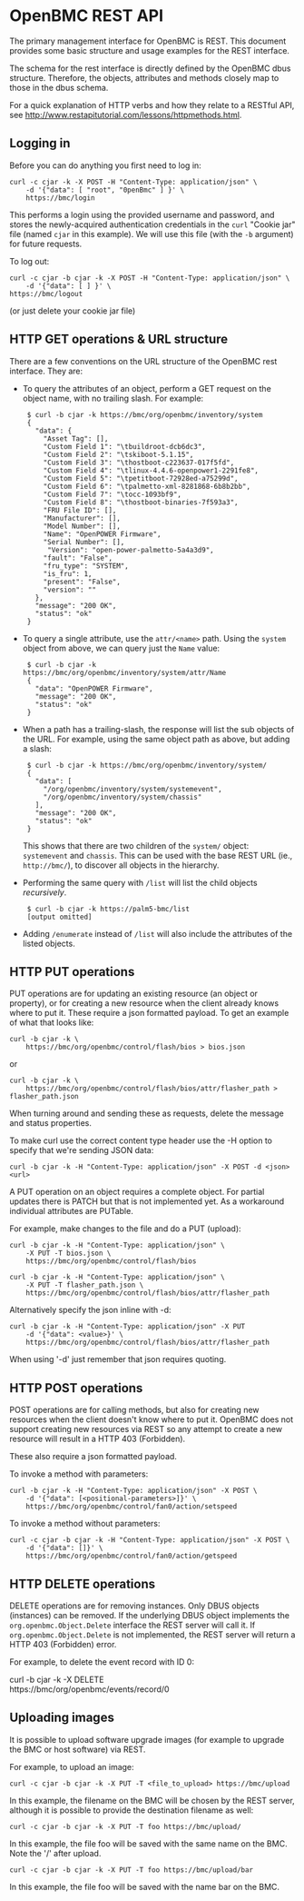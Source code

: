 # OpenBMC REST API

The primary management interface for OpenBMC is REST. This document provides
some basic structure and usage examples for the REST interface.

The schema for the rest interface is directly defined by the OpenBMC dbus
structure. Therefore, the objects, attributes and methods closely map to those
in the dbus schema.

For a quick explanation of HTTP verbs and how they relate to a RESTful API, see
<http://www.restapitutorial.com/lessons/httpmethods.html>.

## Logging in

Before you can do anything you first need to log in:

    curl -c cjar -k -X POST -H "Content-Type: application/json" \
        -d '{"data": [ "root", "0penBmc" ] }' \
        https://bmc/login


This performs a login using the provided username and password, and stores the
newly-acquired authentication credentials in the `curl` "Cookie jar" file (named
`cjar` in this example). We will use this file (with the `-b` argument) for
future requests.

To log out:

    curl -c cjar -b cjar -k -X POST -H "Content-Type: application/json" \
        -d '{"data": [ ] }' \
	https://bmc/logout

(or just delete your cookie jar file)

## HTTP GET operations & URL structure

There are a few conventions on the URL structure of the OpenBMC rest interface.
They are:

 - To query the attributes of an object, perform a GET request on the object
   name, with no trailing slash. For example:

        $ curl -b cjar -k https://bmc/org/openbmc/inventory/system
        {
          "data": {
            "Asset Tag": [],
            "Custom Field 1": "\tbuildroot-dcb6dc3",
            "Custom Field 2": "\tskiboot-5.1.15",
            "Custom Field 3": "\thostboot-c223637-017f5fd",
            "Custom Field 4": "\tlinux-4.4.6-openpower1-2291fe8",
            "Custom Field 5": "\tpetitboot-72928ed-a75299d",
            "Custom Field 6": "\tpalmetto-xml-8281868-6b8b2bb",
            "Custom Field 7": "\tocc-1093bf9",
            "Custom Field 8": "\thostboot-binaries-7f593a3",
            "FRU File ID": [],
            "Manufacturer": [],
            "Model Number": [],
            "Name": "OpenPOWER Firmware",
            "Serial Number": [],
             "Version": "open-power-palmetto-5a4a3d9",
            "fault": "False",
            "fru_type": "SYSTEM",
            "is_fru": 1,
            "present": "False",
            "version": ""
          },
          "message": "200 OK",
          "status": "ok"
        }

 - To query a single attribute, use the `attr/<name>` path. Using the
   `system` object from above, we can query just the `Name` value:

        $ curl -b cjar -k https://bmc/org/openbmc/inventory/system/attr/Name
        {
          "data": "OpenPOWER Firmware",
          "message": "200 OK",
          "status": "ok"
        }

 - When a path has a trailing-slash, the response will list the sub objects of
   the URL. For example, using the same object path as above, but adding a
   slash:

        $ curl -b cjar -k https://bmc/org/openbmc/inventory/system/
        {
          "data": [
            "/org/openbmc/inventory/system/systemevent",
            "/org/openbmc/inventory/system/chassis"
          ],
          "message": "200 OK",
          "status": "ok"
        }

   This shows that there are two children of the `system/` object: `systemevent`
   and `chassis`. This can be used with the base REST URL (ie., `http://bmc/`),
   to discover all objects in the hierarchy.

 - Performing the same query with `/list` will list the child objects
   *recursively*.

        $ curl -b cjar -k https://palm5-bmc/list
        [output omitted]

 - Adding `/enumerate` instead of `/list` will also include the attributes of
   the listed objects.


## HTTP PUT operations

PUT operations are for updating an existing resource (an object or property), or
for creating a new resource when the client already knows where to put it.
These require a json formatted payload. To get an example of what that looks
like:

    curl -b cjar -k \
        https://bmc/org/openbmc/control/flash/bios > bios.json

or

    curl -b cjar -k \
        https://bmc/org/openbmc/control/flash/bios/attr/flasher_path > flasher_path.json

When turning around and sending these as requests, delete the message and status
properties.

To make curl use the correct content type header use the -H option to specify
that we're sending JSON data:

    curl -b cjar -k -H "Content-Type: application/json" -X POST -d <json> <url>

A PUT operation on an object requires a complete object. For partial updates
there is PATCH but that is not implemented yet. As a workaround individual
attributes are PUTable.

For example, make changes to the file and do a PUT (upload):


    curl -b cjar -k -H "Content-Type: application/json" \
        -X PUT -T bios.json \
        https://bmc/org/openbmc/control/flash/bios

    curl -b cjar -k -H "Content-Type: application/json" \
        -X PUT -T flasher_path.json \
        https://bmc/org/openbmc/control/flash/bios/attr/flasher_path


Alternatively specify the json inline with -d:

    curl -b cjar -k -H "Content-Type: application/json" -X PUT
        -d '{"data": <value>}' \
        https://bmc/org/openbmc/control/flash/bios/attr/flasher_path

When using '-d' just remember that json requires quoting.

## HTTP POST operations
POST operations are for calling methods, but also for creating new resources
when the client doesn't know where to put it. OpenBMC does not support creating
new resources via REST so any attempt to create a new resource will result in a
HTTP 403 (Forbidden).

These also require a json formatted payload.

To invoke a method with parameters:

    curl -b cjar -k -H "Content-Type: application/json" -X POST \
        -d '{"data": [<positional-parameters>]}' \
        https://bmc/org/openbmc/control/fan0/action/setspeed

To invoke a method without parameters:

    curl -c cjar -b cjar -k -H "Content-Type: application/json" -X POST \
        -d '{"data": []}' \
        https://bmc/org/openbmc/control/fan0/action/getspeed


## HTTP DELETE operations
DELETE operations are for removing instances. Only DBUS objects (instances) can
be removed. If the underlying DBUS object implements the
`org.openbmc.Object.Delete` interface the REST server will call it. If
`org.openbmc.Object.Delete` is not implemented, the REST server will return a
HTTP 403 (Forbidden) error.

For example, to delete the event record with ID 0:

   curl -b cjar -k -X DELETE \
       https://bmc/org/openbmc/events/record/0


## Uploading images
It is possible to upload software upgrade images (for example to upgrade the BMC
or host software) via REST.

For example, to upload an image:

    curl -c cjar -b cjar -k -X PUT -T <file_to_upload> https://bmc/upload

In this example, the filename on the BMC will be chosen by the REST server,
although it is possible to provide the destination filename as well:

    curl -c cjar -b cjar -k -X PUT -T foo https://bmc/upload/

In this example, the file foo will be saved with the same name on the BMC.
Note the '/' after upload.

    curl -c cjar -b cjar -k -X PUT -T foo https://bmc/upload/bar

In this example, the file foo will be saved with the name bar on the BMC.
